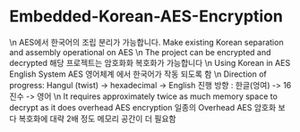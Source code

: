 # Embedded-Korean-AES-Encryption
\n
AES에서 한국어의 조립 분리가 가능합니다.
Make existing Korean separation and assembly operational on AES
\n
The project can be encrypted and decrypted
해당 프로젝트는 암호화화 복호화가 가능합니다
\n
Using Korean in AES English System
AES 영어체계 에서 한국어가 작동 되도록 함
\n
Direction of progress: Hangul (twist) -> hexadecimal -> English
진행 방향 : 한글(엉여) -> 16진수 -> 영어 
\n
It requires approximately twice as much memory space to decrypt as it does overhead AES encryption
일종의 Overhead AES 암호화 보다 복호화에 대략 2배 정도 메모리 공간이 더 필요함
